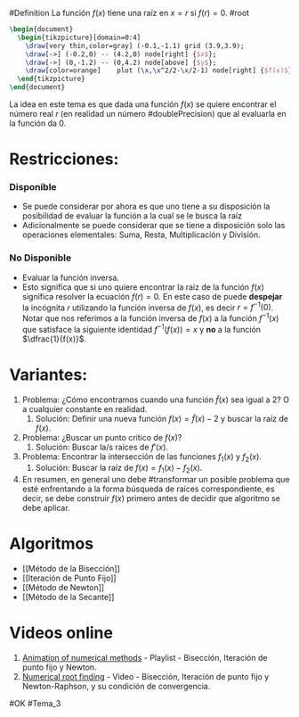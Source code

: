 #Definition La función $f(x)$ tiene una raíz en $x = r$ si $f(r) = 0$. #root

```tikz
\begin{document}
  \begin{tikzpicture}[domain=0:4]
    \draw[very thin,color=gray] (-0.1,-1.1) grid (3.9,3.9);
    \draw[->] (-0.2,0) -- (4.2,0) node[right] {$x$};
    \draw[->] (0,-1.2) -- (0,4.2) node[above] {$y$};
    \draw[color=orange]    plot (\x,\x^2/2-\x/2-1) node[right] {$f(x)$};
  \end{tikzpicture}
\end{document}
```

La idea en este tema es que dada una función  $f(x)$ se quiere encontrar el número real $r$ (en realidad un número #doublePrecision) que al evaluarla en la función da $0$.

# Restricciones:
### **Disponible**
- Se puede considerar por ahora es que uno tiene a su disposición la posibilidad de evaluar la función a la cual se le busca la raíz
- Adicionalmente se puede considerar que se tiene a disposición solo las operaciones elementales: Suma, Resta, Multiplicación y División.
### **No Disponible**
- Evaluar la función inversa. 
- Esto significa que si uno quiere encontrar la raíz de la función $f(x)$ significa resolver la ecuación $f(r)=0$. En este caso de puede **despejar** la incógnita $r$ utilizando la función inversa de $f(x)$, es decir $r=f^{-1}(0)$. Notar que nos referimos a la función inversa de $f(x)$ a la función $f^{-1}(x)$ que satisface la siguiente identidad $f^{-1}(f(x))=x$ y **no** a la función  $\dfrac{1}{f(x)}$.

# Variantes:
1. Problema: ¿Cómo encontramos cuando una función $\tilde{f}(x)$ sea igual a 2? O a cualquier constante en realidad.
	1. Solución: Definir una nueva función $f(x)=\tilde{f}(x)-2$ y buscar la raíz de $f(x)$.
2. Problema: ¿Buscar un punto crítico de $f(x)$?
	1. Solución: Buscar la/s raíces de $f'(x)$.
3. Problema: Encontrar la intersección de las funciones $f_1(x)$ y $f_2(x)$.
	1. Solución: Buscar la raíz de $f(x)=f_1(x)-f_2(x)$.
4. En resumen, en general uno debe #transformar un posible problema que esté enfrentando a la forma búsqueda de raíces correspondiente, es decir, se debe construir $f(x)$ primero antes de decidir que algoritmo se debe aplicar.

# Algoritmos
- [[Método de la Bisección]]
- [[Iteración de Punto Fijo]]
- [[Método de Newton]]
- [[Método de la Secante]]

# Videos online
1. [Animation of numerical methods](https://computacioncientifica.page.link/M3bd) - Playlist - Bisección, Iteración de punto fijo y Newton.
2. [Numerical root finding](https://www.youtube.com/watch?embed=no&v=qBAMl94gMjc) - Video - Bisección, Iteración de punto fijo y Newton-Raphson, y su condición de convergencia.


#OK
#Tema_3